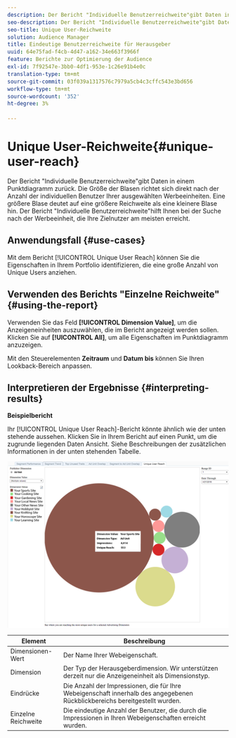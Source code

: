 ```yaml
---
description: Der Bericht "Individuelle Benutzerreichweite"gibt Daten in einem Punktdiagramm zurück. Die Größe der Blasen richtet sich direkt nach der Anzahl der individuellen Benutzer Ihrer ausgewählten Werbeeinheiten. Eine größere Blase deutet auf eine größere Reichweite als eine kleinere Blase hin. Der Bericht "Individuelle Benutzerreichweite"hilft Ihnen bei der Suche nach der Werbeeinheit, die Ihre Zielnutzer am meisten erreicht.
seo-description: Der Bericht "Individuelle Benutzerreichweite"gibt Daten in einem Punktdiagramm zurück. Die Größe der Blasen richtet sich direkt nach der Anzahl der individuellen Benutzer Ihrer ausgewählten Werbeeinheiten. Eine größere Blase deutet auf eine größere Reichweite als eine kleinere Blase hin. Der Bericht "Individuelle Benutzerreichweite"hilft Ihnen bei der Suche nach der Werbeeinheit, die Ihre Zielnutzer am meisten erreicht.
seo-title: Unique User-Reichweite
solution: Audience Manager
title: Eindeutige Benutzerreichweite für Herausgeber
uuid: 64e75fad-f4cb-4d47-a162-34e663f3966f
feature: Berichte zur Optimierung der Audience
exl-id: 7f92547e-3bb0-4df1-953e-1c26e91b4e0c
translation-type: tm+mt
source-git-commit: 03f039a1317576c7979a5cb4c3cffc543e3bd656
workflow-type: tm+mt
source-wordcount: '352'
ht-degree: 3%

---
```


# Unique User-Reichweite{#unique-user-reach}

Der Bericht &quot;Individuelle Benutzerreichweite&quot;gibt Daten in einem Punktdiagramm zurück. Die Größe der Blasen richtet sich direkt nach der Anzahl der individuellen Benutzer Ihrer ausgewählten Werbeeinheiten. Eine größere Blase deutet auf eine größere Reichweite als eine kleinere Blase hin. Der Bericht &quot;Individuelle Benutzerreichweite&quot;hilft Ihnen bei der Suche nach der Werbeeinheit, die Ihre Zielnutzer am meisten erreicht.

## Anwendungsfall {#use-cases}

Mit dem Bericht [!UICONTROL Unique User Reach] können Sie die Eigenschaften in Ihrem Portfolio identifizieren, die eine große Anzahl von Unique Users anziehen.

## Verwenden des Berichts &quot;Einzelne Reichweite&quot; {#using-the-report}

Verwenden Sie das Feld **[!UICONTROL Dimension Value]**, um die Anzeigeneinheiten auszuwählen, die im Bericht angezeigt werden sollen. Klicken Sie auf **[!UICONTROL All]**, um alle Eigenschaften im Punktdiagramm anzuzeigen.

Mit den Steuerelementen **Zeitraum** und **Datum bis** können Sie Ihren Lookback-Bereich anpassen.

## Interpretieren der Ergebnisse {#interpreting-results}

**Beispielbericht**

Ihr [!UICONTROL Unique User Reach]-Bericht könnte ähnlich wie der unten stehende aussehen. Klicken Sie in Ihrem Bericht auf einen Punkt, um die zugrunde liegenden Daten Ansicht. Siehe Beschreibungen der zusätzlichen Informationen in der unten stehenden Tabelle.

![](assets/publisher_unique_user_reach.png)

| Element | Beschreibung |
|--- |--- |
| Dimensionen-Wert | Der Name Ihrer Webeigenschaft. |
| Dimension | Der Typ der Herausgeberdimension. Wir unterstützen derzeit nur die Anzeigeneinheit als Dimensionstyp. |
| Eindrücke | Die Anzahl der Impressionen, die für Ihre Webeigenschaft innerhalb des angegebenen Rückblickbereichs bereitgestellt wurden. |
| Einzelne Reichweite | Die eindeutige Anzahl der Benutzer, die durch die Impressionen in Ihren Webeigenschaften erreicht wurden. |
